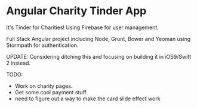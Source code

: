 # Angular Charity Tinder App

It's Tinder for Charities! Using Firebase for user management.

Full Stack Angular project including Node, Grunt, Bower and Yeoman using Stormpath for authentication.

UPDATE: Considering ditching this and focusing on building it in iOS9/Swift 2 instead.

TODO:
 * Work on charity pages.
 * Get some cool payment stuff
 * need to figure out a way to make the card slide effect work
